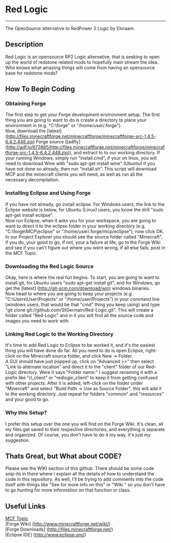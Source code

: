 # Red Logic
----
The OpenSource alternative to RedPower 2 Logic by Eloraam.


## Description
Red Logic is an opensource RP2 Logic alternative, that is seeking to open up the world of redstone related mods to hopefully main stream the idea. Who knows what amazing things will come from having an opensource base for redstone mods?

## How To Begin Coding
### Obtaining Forge
The first step to get your Forge development environment setup. The first thing you are going to want to do is create a directory to place your environment in (e.g. "C:\forge" or "/home/user/.forge").  
Now, download the [latest] (http://files.minecraftforge.net/minecraftforge/minecraftforge-src-1.4.5-6.4.2.448.zip) Forge source ([adfly] (http://adf.ly/673885/http://files.minecraftforge.net/minecraftforge/minecraftforge-src-1.4.5-6.4.2.448.zip)), and extract to to our working directory.
If your running Windows, simply run "install.cmd", if your on linux, you will need to download Wine with "sudo apt-get install wine" (Ubuntu) if you have not done so already, then run "install.sh".  This script will download MCP and the minecraft clients you will need, as well as run all the necessary decompilation.
### Installing Eclipse and Using Forge
If you have not already, go install eclipse. For Windows users, the link to the Eclipse website is below, for Ubuntu (Linux) users, you know the drill "sudo apt-get install eclipse".  
Now run Eclipse, when it asks you for your workspace, you are going to want to direct it to the eclipse folder in your working directory (e.g. "C:\forge\MCP\eclipse" or "/home/user/.forge/mcp/eclipse"), now click OK.  
In our Project Explorer you should see the source folder called "Minecraft", if you do, your good to go, if not, your a failure at life, go to the Forge Wiki and see if you can't figure out where you went wrong, if all else fails, post in the MCF Topic.
### Downloading the Red Logic Source
Okay, here is where the real fun begins.  To start, you are going to want to install git, for Ubuntu users "sudo apt-get install git", and for Windows, go get the [latest] (http://git-scm.com/download/win) windows binaries.  
Now head to where you are going to keep your projects (e.g. "C:\Users\User\Projects" or "/home/user/Projects") in your command line (windows users, that would be that "cmd" thing you keep using) and type "git clone git://github.com/StGermain/Red-Logic.git". This will create a folder called "Red-Logic" and in it you will find all the source code and images you need to work with.
### Linking Red Logic to the Working Directory
It's time to add Red Logic to Eclipse to be worked it, and it's the easiest thing you will have done do far. All you need to do is open Eclipse, right-click on the Minecraft source folder, and click New -> Folder.  
A GUI should have just popped up, click on "Advanced >>" then select "Link to alternate location" and direct it to the "client" folder of our Red-Logic directory. Were it says "Folder name:" I suggest renaming it with a prefix like "rl\_client" or "redlogic\_client" to keep it from getting confused with other projects. After it is added, left-click on the folder under "Minecraft" and select "Build Path -> Use as Source Folder", this will add it to the working directory. Just repeat for folders "common" and "resources" and your good to go.  
### Why this Setup?
I prefer this setup over the one you will find on the Forge Wiki. It's clean, all my files get saved to their respective directories, and everything is separate and organized.  Of course, you don't have to do it my way, it's just my suggestion.

## Thats Great, but What about CODE?
Please see the WIKI section of this github. There should be some code snip-its in there where I explain all the details of how to understand the code in this repository. As well, I'll be trying to add comments into the code itself with things like "See <filename> for more info on this" or "Wiki <url>" so you don't have to go hunting for more information on that function or class.

## Useful Links
[MCF Topic](http://www.minecraftforum.net/topic/1601571-red-logic/)  
[Forge Wiki] (http://www.minecraftforge.net/wiki/)  
[Forge Downloads] (http://files.minecraftforge.net/)  
[Eclipse IDE] (http://www.eclipse.org/)
